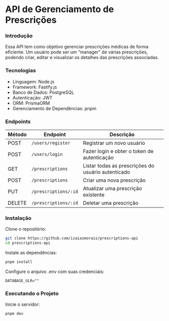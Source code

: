 # API de Gerenciamento de Prescrições

### Introdução
Essa API tem como objetivo gerenciar prescrições médicas de forma eficiente. Um usuário pode ser um "manager" de várias prescrições, podendo criar, editar e visualizar os detalhes das prescrições associadas.

### Tecnologias
- Linguagem: Node.js
- Framework: Fastify.js
- Banco de Dados: PostgreSQL
- Autenticação: JWT
- ORM: PrismaORM
- Gerenciamento de Dependências: pnpm

### Endpoints

| Método | Endpoint               | Descrição                                           |
|--------|------------------------|-----------------------------------------------------|
| POST   | `/users/register`       | Registrar um novo usuário                           |
| POST   | `/users/login`          | Fazer login e obter o token de autenticação         |
| GET    | `/prescriptions`        | Listar todas as prescrições do usuário autenticado  |
| POST   | `/prescriptions`        | Criar uma nova prescrição                           |
| PUT    | `/prescriptions/:id`    | Atualizar uma prescrição existente                  |
| DELETE | `/prescriptions/:id`    | Deletar uma prescrição                              |

### Instalação
Clone o repositório:

```bash
git clone https://github.com/izaiasmorais/prescriptions-api
cd prescriptions-api
```

Instale as dependências:

```bash
pnpm install
```

Configure o arquivo .env com suas credenciais:

```env
DATABASE_ULR=""
```

### Executando o Projeto
Inicie o servidor:

```bash
pnpm dev
```
